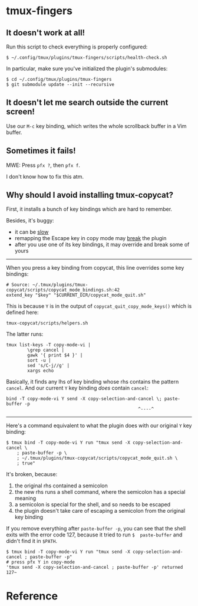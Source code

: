 # tmux-fingers
## It doesn't work at all!

Run this script to check everything is properly configured:

    $ ~/.config/tmux/plugins/tmux-fingers/scripts/health-check.sh

In particular, make sure you've initialized the plugin's submodules:

    $ cd ~/.config/tmux/plugins/tmux-fingers
    $ git submodule update --init --recursive

## It doesn't let me search outside the current screen!

Use our `M-c` key binding, which writes the whole scrollback buffer in a Vim buffer.

## Sometimes it fails!

MWE: Press `pfx ?`, then `pfx f`.

I don't know how to fix this atm.

##
## Why should I avoid installing tmux-copycat?

First, it installs a bunch of key bindings which are hard to remember.

Besides, it's buggy:

   - it can be [slow][1]
   - remapping the Escape key in copy mode may [break][2] the plugin
   - after you use one of its key bindings, it may override and break some of yours

---

When you press a key binding from copycat, this line overrides some key bindings:

    # Source: ~/.tmux/plugins/tmux-copycat/scripts/copycat_mode_bindings.sh:42
    extend_key "$key" "$CURRENT_DIR/copycat_mode_quit.sh"

This is because `Y` is in the output of `copycat_quit_copy_mode_keys()` which is defined here:

    tmux-copycat/scripts/helpers.sh

The latter runs:

    tmux list-keys -T copy-mode-vi |
            \grep cancel |
            gawk '{ print $4 }' |
            sort -u |
            sed 's/C-j//g' |
            xargs echo

Basically, it finds any lhs of key binding whose rhs contains the pattern `cancel`.
And our current `Y` key binding *does* contain `cancel`:

    bind -T copy-mode-vi Y send -X copy-selection-and-cancel \; paste-buffer -p
                                                      ^----^

---

Here's a command equivalent to what the plugin does with our original `Y` key binding:

    $ tmux bind -T copy-mode-vi Y run "tmux send -X copy-selection-and-cancel \
        ; paste-buffer -p \
        ; ~/.tmux/plugins/tmux-copycat/scripts/copycat_mode_quit.sh \
        ; true"

It's broken, because:

   1. the original rhs contained a semicolon
   2. the new rhs runs a shell command, where the semicolon has a special meaning
   3. a semicolon is special for the shell, and so needs to be escaped
   4. the plugin doesn't take care of escaping a semicolon from the original key binding

If you  remove everything after  `paste-buffer -p`, you  can see that  the shell
exits with  the error  code 127, because  it tried to  run `$  paste-buffer` and
didn't find it in `$PATH`.

    $ tmux bind -T copy-mode-vi Y run "tmux send -X copy-selection-and-cancel ; paste-buffer -p"
    # press pfx Y in copy-mode
    'tmux send -X copy-selection-and-cancel ; paste-buffer -p' returned 127~

##
# Reference

[1]: https://github.com/tmux-plugins/tmux-copycat/issues/129
[2]: https://github.com/tmux-plugins/tmux-copycat/blob/master/docs/limitations.md


